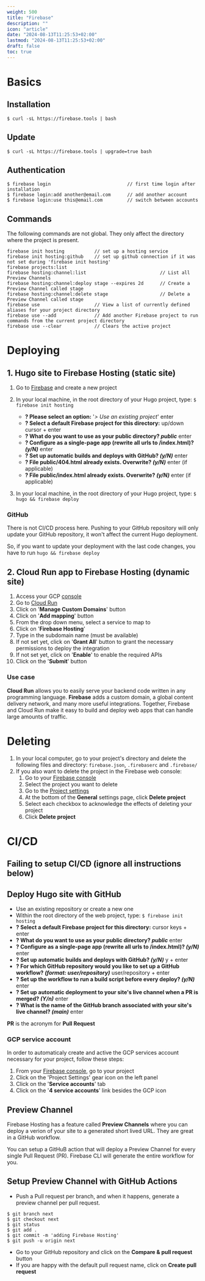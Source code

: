 ```yaml
---
weight: 500
title: "Firebase"
description: ""
icon: "article"
date: "2024-08-13T11:25:53+02:00"
lastmod: "2024-08-13T11:25:53+02:00"
draft: false
toc: true
---
```


# Basics

## Installation

```
$ curl -sL https://firebase.tools | bash
```

## Update
```
$ curl -sL https://firebase.tools | upgrade=true bash
```

## Authentication
```
$ firebase login                            // first time login after installation
$ firebase login:add another@email.com      // add another account
$ firebase login:use this@email.com         // switch between accounts
```

## Commands

The following commands are not global. They only affect the directory where the project is present.

```
firebase init hosting           // set up a hosting service
firebase init hosting:github    // set up github connection if it was not set during 'firebase init hosting'
firebase projects:list
firebase hosting:channel:list                           // List all Preview Channels
firebase hosting:channel:deploy stage --expires 2d      // Create a Preview Channel called stage
firebase hosting:channel:delete stage                   // Delete a Preview Channel called stage 
firebase use                    // View a list of currently defined aliases for your project directory 
firebase use --add              // Add another Firebase project to run commands from the current project directory 
firebase use --clear            // Clears the active project
```

# Deploying

## 1. Hugo site to Firebase Hosting (static site)

1. Go to [Firebase](https://console.firebase.google.com) and create a new project
2. In your local machine, in the root directory of your Hugo project, type: `$ firebase init hosting`
    - **? Please select an option:** '*> Use an existing project*' enter
    - **? Select a default Firebase project for this directory:** up/down cursor + enter
    - **? What do you want to use as your public directory? *public*** enter
    - **? Configure as a single-page app (rewrite all urls to /index.html)? *(y/N)*** enter
    - **? Set up automatic builds and deploys with GitHub? *(y/N)*** enter 
    - **? File public/404.html already exists. Overwrite? *(y/N)*** enter (if applicable)
    - **? File public/index.html already exists. Overwrite? *(y/N)*** enter (if applicable)

3. In your local machine, in the root directory of your Hugo project, type: `$ hugo && firebase deploy`

### GitHub
There is not CI/CD process here. Pushing to your GitHub repository will only update your GitHub repository, it won't affect the current Hugo deployment. 

So, if you want to update your deployment with the last code changes, you have to run `hugo && firebase deploy`


## 2. Cloud Run app to Firebase Hosting (dynamic site)

1. Access your GCP [console](https://console.cloud.google.com)
2. Go to [Cloud Run](https://console.cloud.google.com/run)
3. Click on '**Manage Custom Domains**' button
4. Click on '**Add mapping**' button
5. From the drop down menu, select a service to map to
6. Click on '**Firebase Hosting**'
7. Type in the subdomain name (must be available)
8. If not set yet, click on '**Grant All**' button to grant the necessary permissions to deploy the integration
9. If not set yet, click on '**Enable**' to enable the required APIs
10. Click on the '**Submit**' button

### Use case

**Cloud Run** allows you to easily serve your backend code written in any programming language. **Firebase** adds a custom domain, a global content delivery network, and many more useful integrations. Together, Firebase and Cloud Run make it easy to build and deploy web apps that can handle large amounts of traffic.


# Deleting

1. In your local computer, go to your project's directory and delete the following files and directory: `firebase.json`, `.firebaserc` and `.firebase/`
2. If you also want to delete the project in the Firebase web console:
    1. Go to your [Firebase console](https://console.firebase.google.com/)
    2. Select the project you want to delete
    3. Go to the [Project settings](https://console.firebase.google.com/project/_/settings/general/)
    4. At the bottom of the **General** settings page, click **Delete project**
    5. Select each checkbox to acknowledge the effects of deleting your project
    6. Click **Delete project**

# CI/CD

## Failing to setup CI/CD (ignore all instructions below)

## Deploy Hugo site with GitHub

- Use an existing repository or create a new one
- Within the root directory of the web project, type: `$ firebase init hosting`
- **? Select a default Firebase project for this directory:** cursor keys + enter
- **? What do you want to use as your public directory? *public*** enter
- **? Configure as a single-page app (rewrite all urls to /index.html)? *(y/N)*** enter
- **? Set up automatic builds and deploys with GitHub? *(y/N)*** y + enter 
- **? For which GitHub repository would you like to set up a GitHub workflow? *(format: user/repository)*** user/repository + enter
- **? Set up the workflow to run a build script before every deploy? *(y/N)*** enter
- **? Set up automatic deployment to your site's live channel when a PR is merged? *(Y/n)*** enter
- **? What is the name of the GitHub branch associated with your site's live channel? *(main)*** enter

**PR** is the acronym for **Pull Request**

### GCP service account

In order to automaticaly create and active the GCP services account necessary for your project, follow these steps:
1. From your [Firebase console](https://console.firebase.google.com/), go to your project
2. Click on the 'Project Settings' gear icon on the left panel
3. Click on the '**Service accounts**' tab
4. Click on the '**4 service accounts**' link besides the GCP icon

## Preview Channel

Firebase Hosting has a feature called **Preview Channels** where you can deploy a verion of your site to a generated short lived URL. They are great in a GitHub workflow.

You can setup a GitHuB action that will deploy a Preview Channel for every single Pull Request (PR). Firebase CLI will generate the entire workflow for you.

## Setup Preview Channel with GitHub Actions

- Push a Pull request per branch, and when it happens, generate a preview channel per pull request.
```
$ git branch next
$ git checkout next
$ git status
$ git add .
$ git commit -m 'adding Firebase Hosting'
$ git push -u origin next
```
- Go to your GitHub repository and click on the **Compare & pull request** button
- If you are happy with the default pull request name, click on **Create pull request**
